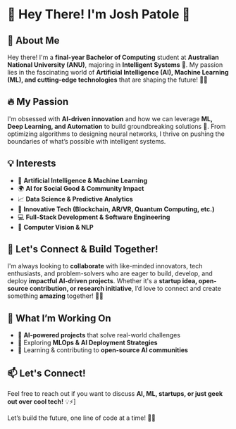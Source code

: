 # 👋 Hey There! I'm Josh Patole 🚀

## 🧠 About Me
Hey there! I'm a **final-year Bachelor of Computing** student at **Australian National University (ANU)**, majoring in **Intelligent Systems** 🏫. My passion lies in the fascinating world of **Artificial Intelligence (AI), Machine Learning (ML), and cutting-edge technologies** that are shaping the future! 🤖✨

## 🔥 My Passion
I'm obsessed with **AI-driven innovation** and how we can leverage **ML, Deep Learning, and Automation** to build groundbreaking solutions 🚀. From optimizing algorithms to designing neural networks, I thrive on pushing the boundaries of what’s possible with intelligent systems.

## 💡 Interests
- 🤖 **Artificial Intelligence & Machine Learning**
- 🌍 **AI for Social Good & Community Impact**
- 📈 **Data Science & Predictive Analytics**
- 🤯 **Innovative Tech (Blockchain, AR/VR, Quantum Computing, etc.)**
- 💻 **Full-Stack Development & Software Engineering**
- 🔬 **Computer Vision & NLP**

## 🤝 Let's Connect & Build Together!
I'm always looking to **collaborate** with like-minded innovators, tech enthusiasts, and problem-solvers who are eager to build, develop, and deploy **impactful AI-driven projects**. Whether it's a **startup idea, open-source contribution, or research initiative**, I’d love to connect and create something **amazing** together! 🌟🚀

## 🚀 What I’m Working On
- 📌 **AI-powered projects** that solve real-world challenges
- 📌 Exploring **MLOps & AI Deployment Strategies**
- 📌 Learning & contributing to **open-source AI communities**

## 📫 Let's Connect!
Feel free to reach out if you want to discuss **AI, ML, startups, or just geek out over cool tech!** 💡⚡]

Let’s build the future, one line of code at a time! 🚀🔥
